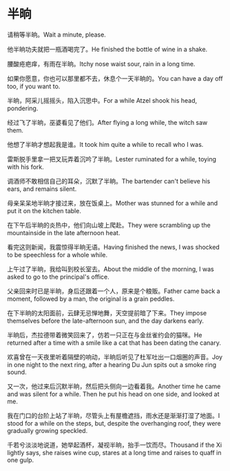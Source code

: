 # 半晌

<p><span class="chinese">请稍等半晌。</span><span class="english">Wait a minute, please.</span></p>

<p><span class="chinese">他半晌功夫就把一瓶酒喝完了。</span><span class="english">He finished the bottle of wine in a shake.</span></p>

<p><span class="chinese">腰酸疮疤痒，有雨在半晌。</span><span class="english">Itchy nose waist sour, rain in a long time.</span></p>

<p><span class="chinese">如果你愿意，你也可以那里都不去，休息个一天半晌的。</span><span class="english">You can have a day off too, if you want to.</span></p>

<p><span class="chinese">半晌，阿采儿摇摇头，陷入沉思中。</span><span class="english">For a while Atzel shook his head, pondering.</span></p>

<p><span class="chinese">经过飞了半晌，巫婆看见了他们。</span><span class="english">After flying a long while, the witch saw them.</span></p>

<p><span class="chinese">他想了半晌才想起我是谁。</span><span class="english">It took him quite a while to recall who I was.</span></p>

<p><span class="chinese">雷斯脱手里拿一把叉玩弄着沉吟了半晌。</span><span class="english">Lester ruminated for a while, toying with his fork.</span></p>

<p><span class="chinese">调酒师不敢相信自己的耳朵，沉默了半晌。</span><span class="english">The bartender can't believe his ears, and remains silent.</span></p>

<p><span class="chinese">母亲呆呆地半晌才接过来，放在饭桌上。</span><span class="english">Mother was stunned for a while and put it on the kitchen table.</span></p>

<p><span class="chinese">在下午后半晌的炎热中，他们向山坡上爬赴。</span><span class="english">They were scrambling up the mountainside in the late afternoon heat.</span></p>

<p><span class="chinese">看完这则新闻，我震惊得半晌无语。</span><span class="english">Having finished the news, I was shocked to be speechless for a whole while.</span></p>

<p><span class="chinese">上午过了半晌，我给叫到校长室去。</span><span class="english">About the middle of the morning, I was asked to go to the principal's office.</span></p>

<p><span class="chinese">父亲回来时已是半晌，身后还跟着一个人，原来是个粮贩。</span><span class="english">Father came back a moment, followed by a man, the original is a grain peddles.</span></p>

<p><span class="chinese">在下半晌的太阳面前，云肆无忌惮地舞，天空提前暗了下来。</span><span class="english">They impose themselves before the late-afternoon sun, and the day darkens early.</span></p>

<p><span class="chinese">半晌后，杰拉德带着微笑回来了，仿若一只正在与金丝雀约会的猫咪。</span><span class="english">He returned after a time with a smile like a cat that has been dating the canary.</span></p>

<p><span class="chinese">欢喜曾在一天夜里听着隔壁的响动，半晌后听见了杜军吐出一口烟圈的声音。</span><span class="english">Joy in one night to the next ring, after a hearing Du Jun spits out a smoke ring sound.</span></p>

<p><span class="chinese">又一次，他过来后沉默半晌，然后把头侧向一边看着我。</span><span class="english">Another time he came and was silent for a while. Then he put his head on one side, and looked at me.</span></p>

<p><span class="chinese">我在门口的台阶上站了半晌，尽管头上有屋檐遮挡，雨水还是渐渐打湿了地面。</span><span class="english">I stood for a while on the steps, but, despite the overhanging roof, they were gradually growing speckled.</span></p>

<p><span class="chinese">千若兮淡淡地说道，她举起酒杯，凝视半晌，抬手一饮而尽。</span><span class="english">Thousand if the Xi lightly says, she raises wine cup, stares at a long time and raises to quaff in one gulp.</span></p>

